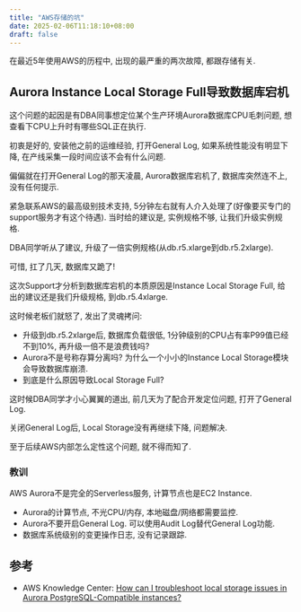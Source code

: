 ```yaml
---
title: "AWS存储的坑"
date: 2025-02-06T11:18:10+08:00
draft: false
---
```


在最近5年使用AWS的历程中, 出现的最严重的两次故障, 都跟存储有关.

## Aurora Instance Local Storage Full导致数据库宕机

这个问题的起因是有DBA同事想定位某个生产环境Aurora数据库CPU毛刺问题, 想查看下CPU上升时有哪些SQL正在执行.

初衷是好的, 安装他之前的运维经验, 打开General Log, 如果系统性能没有明显下降, 在产线采集一段时间应该不会有什么问题.

偏偏就在打开General Log的那天凌晨, Aurora数据库宕机了, 数据库突然连不上, 没有任何提示.

紧急联系AWS的最高级别技术支持, 5分钟左右就有人介入处理了(好像要买专门的support服务才有这个待遇). 当时给的建议是, 实例规格不够, 让我们升级实例规格.

DBA同学听从了建议, 升级了一倍实例规格(从db.r5.xlarge到db.r5.2xlarge).

可惜, 扛了几天, 数据库又跪了!

这次Support才分析到数据库宕机的本质原因是Instance Local Storage Full, 给出的建议还是我们升级规格, 到db.r5.4xlarge.

这时候老板们就怒了, 发出了灵魂拷问:
* 升级到db.r5.2xlarge后, 数据库负载很低, 1分钟级别的CPU占有率P99值已经不到10%, 再升级一倍不是浪费钱吗?
* Aurora不是号称存算分离吗? 为什么一个小小的Instance Local Storage模块会导致数据库崩溃.
* 到底是什么原因导致Local Storage Full?

这时候DBA同学才小心翼翼的道出, 前几天为了配合开发定位问题, 打开了General Log.

关闭General Log后, Local Storage没有再继续下降, 问题解决.

至于后续AWS内部怎么定性这个问题, 就不得而知了.

### 教训
AWS Aurora不是完全的Serverless服务, 计算节点也是EC2 Instance.

* Aurora的计算节点, 不光CPU/内存, 本地磁盘/网络都需要监控.
* Aurora不要开启General Log. 可以使用Audit Log替代General Log功能.
* 数据库系统级别的变更操作日志, 没有记录跟踪.


<!---
## Amazon MQ for RabbitMQ的Broker EBS磁盘空间满, 导致MQ不可用
-->

## 参考

* AWS Knowledge Center: [How can I troubleshoot local storage issues in Aurora PostgreSQL-Compatible instances?](https://repost.aws/knowledge-center/postgresql-aurora-storage-issue)